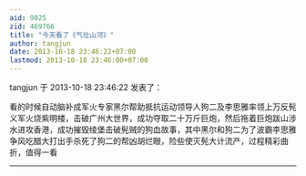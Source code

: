 ```yaml
---
aid: 9025
zid: 469766
title: "今天看了《气壮山河》"
author: tangjun
date: 2013-10-18 23:46:22+07:00
lastmod: 2013-10-18 23:46:00+07:00
---
```


tangjun 于 2013-10-18 23:46:22 发表了：

看的时候自动脑补成军火专家黑尔帮助抵抗运动领导人狗二及李思雅率领上万反髡义军火烧紫明楼，击破广州大世界，成功夺取二十万斤巨炮，然后拖着巨炮跋山涉水进攻香港，成功摧毁绫堡击破髡贼的狗血故事，其中黑尔和狗二为了波霸李思雅争风吃醋大打出手杀死了狗二的帮凶胡烂眼，险些使灭髡大计流产，过程精彩曲折，值得一看

---
